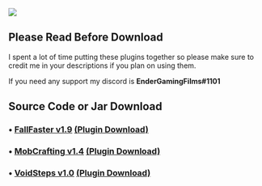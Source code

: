 [![](https://img.shields.io/badge/Subscribe-on%20Youtube-red.svg?logo=youtube)](https://youtube.com/endergamingfilms)

## Please Read Before Download
I spent a lot of time putting these plugins together so please make sure to credit me in your descriptions if you plan on using them.

If you need any support my discord is **EnderGamingFilms#1101**

## Source Code or Jar Download
### • [FallFaster v1.9](https://github.com/EnderGamingFilms/McVideoPlugins/tree/FallFaster) [(Plugin Download)](https://github.com/EnderGamingFilms/McVideoPlugins/releases/download/FallFaster/fallfaster.jar)
### • [MobCrafting v1.4](https://github.com/EnderGamingFilms/McVideoPlugins/tree/MobCrafting) [(Plugin Download)](https://github.com/EnderGamingFilms/McVideoPlugins/releases/download/MobCrafting/mobcrafting.jar)
### • [VoidSteps v1.0](https://github.com/EnderGamingFilms/McVideoPlugins/tree/VoidSteps) [(Plugin Download)](https://github.com/EnderGamingFilms/McVideoPlugins/releases/download/VoidSteps/voidsteps.jar)
